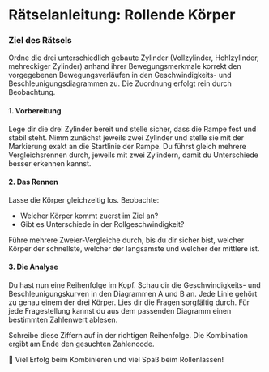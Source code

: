 # Rätselanleitung: Rollende Körper

### Ziel des Rätsels

Ordne die drei unterschiedlich gebaute Zylinder (Vollzylinder, Hohlzylinder, mehreckiger Zylinder) anhand ihrer Bewegungsmerkmale korrekt den vorgegebenen Bewegungsverläufen in den Geschwindigkeits- und Beschleunigungsdiagrammen zu. 
Die Zuordnung erfolgt rein durch Beobachtung.



#### 1. **Vorbereitung**
   
   Lege dir die drei Zylinder bereit und stelle sicher, dass die Rampe fest und stabil steht.
   Nimm zunächst jeweils zwei Zylinder und stelle sie mit der Markierung exakt an die Startlinie der Rampe.
   Du führst gleich mehrere Vergleichsrennen durch, jeweils mit zwei Zylindern, damit du Unterschiede besser erkennen kannst.


#### 2. **Das Rennen**
   Lasse die Körper gleichzeitig los. Beobachte:
   
- Welcher Körper kommt zuerst im Ziel an?
- Gibt es Unterschiede in der Rollgeschwindigkeit?

Führe mehrere Zweier-Vergleiche durch, bis du dir sicher bist, welcher Körper der schnellste, welcher der langsamste und welcher der mittlere ist.

#### 3. **Die Analyse**

Du hast nun eine Reihenfolge im Kopf. Schau dir die Geschwindigkeits- und Beschleunigungskurven in den Diagrammen A und B an. Jede Linie gehört zu genau einem der drei Körper.
Lies dir die Fragen sorgfältig durch. Für jede Fragestellung kannst du aus dem passenden Diagramm einen bestimmten Zahlenwert ablesen.

Schreibe diese Ziffern auf  in der richtigen Reihenfolge.
Die Kombination ergibt am Ende den gesuchten Zahlencode.





🎉 Viel Erfolg beim Kombinieren und viel Spaß beim Rollenlassen!


